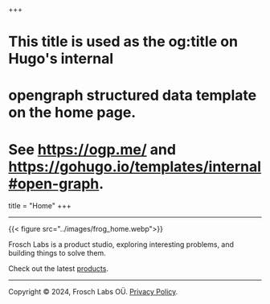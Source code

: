 +++
# This title is used as the og:title on Hugo's internal
# opengraph structured data template on the home page.
# See https://ogp.me/ and https://gohugo.io/templates/internal#open-graph.
title = "Home"
+++

---

{{< figure src="../images/frog_home.webp">}}

Frosch Labs is a product studio, exploring interesting problems, and building things to solve them.

Check out the latest [products](./products/).

---

Copyright © 2024, Frosch Labs OÜ. [Privacy Policy](/privacy/).